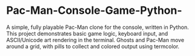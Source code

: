 # Pac-Man-Console-Game-Python-
A simple, fully playable Pac-Man clone for the console, written in Python. This project demonstrates basic game logic, keyboard input, and ASCII/Unicode art rendering in the terminal. Ghosts and Pac-Man move around a grid, with pills to collect and colored output using termcolor.
